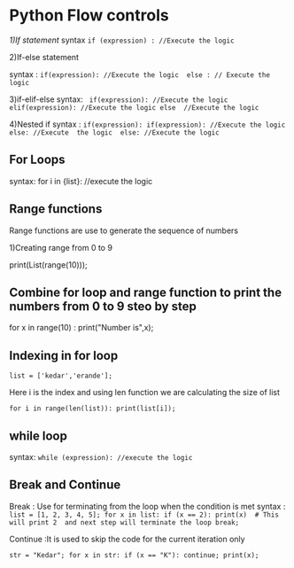 # Python Flow controls

_1)If statement_ 
syntax 
  ` if (expression) :
     //Execute the logic `
   
2)If-else statement 

syntax :
  ` if(expression):
      //Execute the logic 
   else :
     // Execute the logic `

3)if-elif-else 
syntax:
   ` if(expression):
      //Execute the logic 
    elif(expression):
      //Execute the logic
    else 
       //Execute the logic`

4)Nested if
syntax :
   `if(expression):
      if(expression):
         //Execute the logic
      else:
         //Execute  the logic 
    else:
        //Execute the logic 
`

## For Loops 

syntax:
   for i in {list}:
     //execute the logic 


## Range functions

Range functions are use to generate the sequence of numbers  

1)Creating range from 0 to 9 

print(List(range(10)));

## Combine for loop and range function to print the numbers from 0 to 9 steo by step

 for x in range(10) :
  print("Number is",x);
 
## Indexing in for loop 

`list = ['kedar','erande'];`

Here i is the index and using len function we are calculating the size of list

`for i in range(len(list)):
   print(list[i]);`


## while loop 

syntax:
  ` while (expression):
      //execute the logic `


## Break and Continue 

Break : Use for terminating from the loop when the condition is met
syntax :
`list = [1, 2, 3, 4, 5];
for x in list:
    if (x == 2):
        print(x)  # This will print 2  and next step will terminate the loop
        break;`


Continue  :It is used to skip the code for the current iteration only 

`str = "Kedar";
for x in str:
    if (x == "K"):
        continue;
    print(x);
`